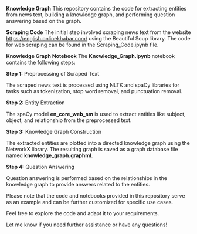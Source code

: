 ****Knowledge Graph****
This repository contains the code for extracting entities from news text, building a knowledge graph, and performing question answering based on the graph.

**Scraping Code**
The initial step involved scraping news text from the website https://english.onlinekhabar.com/ using the Beautiful Soup library. The code for web scraping can be found in the Scraping_Code.ipynb file.

**Knowledge Graph Notebook**
The **Knowledge_Graph.ipynb** notebook contains the following steps:

**Step 1:** Preprocessing of Scraped Text

The scraped news text is processed using NLTK and spaCy libraries for tasks such as tokenization, stop word removal, and punctuation removal.

**Step 2:** Entity Extraction

The spaCy model **en_core_web_sm** is used to extract entities like subject, object, and relationship from the preprocessed text.

**Step 3:** Knowledge Graph Construction

The extracted entities are plotted into a directed knowledge graph using the NetworkX library. The resulting graph is saved as a graph database file named **knowledge_graph.graphml**.

**Step 4:** Question Answering

Question answering is performed based on the relationships in the knowledge graph to provide answers related to the entities.

Please note that the code and notebooks provided in this repository serve as an example and can be further customized for specific use cases.

Feel free to explore the code and adapt it to your requirements.

Let me know if you need further assistance or have any questions!




